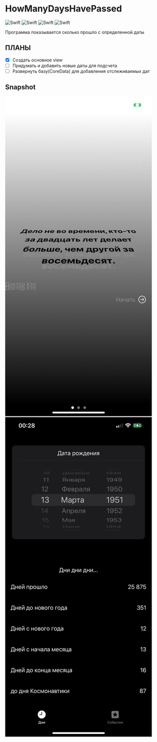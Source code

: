 # HowManyDaysHavePassed
![Swift](https://img.shields.io/badge/language-Swift-red.svg)
![Swift](https://img.shields.io/badge/framework-SwiftUI-red)
![Swift](https://img.shields.io/badge/pattern-MVVM-green)
![Swift](https://img.shields.io/badge/other-localization-ff69b4)

Программа показывается сколько прошло с определенной даты

## ПЛАНЫ
- [x] Создать основное view
- [ ] Придумать и добавить новые даты для подсчета
- [ ] Развернуть базу(CoreData) для добавления отслеживаемых дат

## Snapshot
![](1)![](2)
